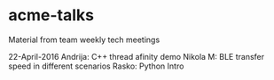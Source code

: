 # acme-talks
Material from team weekly tech meetings

22-April-2016
Andrija: C++ thread afinity demo
Nikola M: BLE transfer speed in different scenarios
Rasko: Python Intro
